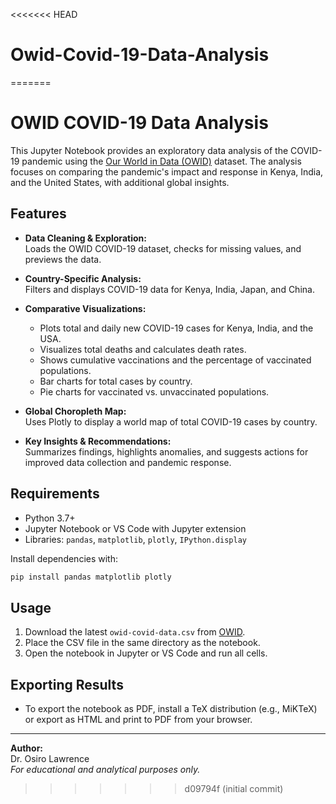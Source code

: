 <<<<<<< HEAD
# Owid-Covid-19-Data-Analysis
=======
# OWID COVID-19 Data Analysis

This Jupyter Notebook provides an exploratory data analysis of the COVID-19 pandemic using the [Our World in Data (OWID)](https://ourworldindata.org/covid-cases) dataset. The analysis focuses on comparing the pandemic's impact and response in Kenya, India, and the United States, with additional global insights.

## Features

- **Data Cleaning & Exploration:**  
  Loads the OWID COVID-19 dataset, checks for missing values, and previews the data.

- **Country-Specific Analysis:**  
  Filters and displays COVID-19 data for Kenya, India, Japan, and China.

- **Comparative Visualizations:**  
  - Plots total and daily new COVID-19 cases for Kenya, India, and the USA.
  - Visualizes total deaths and calculates death rates.
  - Shows cumulative vaccinations and the percentage of vaccinated populations.
  - Bar charts for total cases by country.
  - Pie charts for vaccinated vs. unvaccinated populations.

- **Global Choropleth Map:**  
  Uses Plotly to display a world map of total COVID-19 cases by country.

- **Key Insights & Recommendations:**  
  Summarizes findings, highlights anomalies, and suggests actions for improved data collection and pandemic response.

## Requirements

- Python 3.7+
- Jupyter Notebook or VS Code with Jupyter extension
- Libraries: `pandas`, `matplotlib`, `plotly`, `IPython.display`

Install dependencies with:
```bash
pip install pandas matplotlib plotly
```

## Usage

1. Download the latest `owid-covid-data.csv` from [OWID](https://github.com/owid/covid-19-data/tree/master/public/data).
2. Place the CSV file in the same directory as the notebook.
3. Open the notebook in Jupyter or VS Code and run all cells.

## Exporting Results

- To export the notebook as PDF, install a TeX distribution (e.g., MiKTeX) or export as HTML and print to PDF from your browser.

---

**Author:**  
Dr. Osiro Lawrence  
*For educational and analytical purposes only.*
>>>>>>> d09794f (initial commit)
